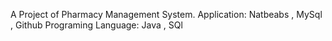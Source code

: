 A Project of Pharmacy Management System.
Application: Natbeabs , MySql , Github
Programing Language: Java , SQl
